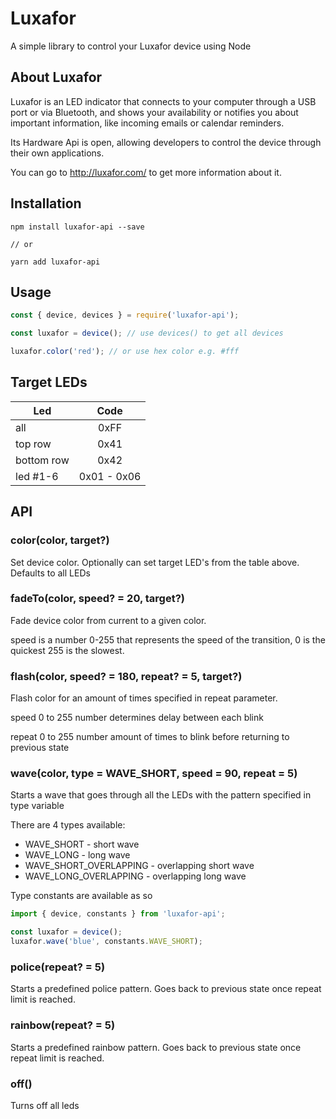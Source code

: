 # Luxafor

A simple library to control your Luxafor device using Node

## About Luxafor

Luxafor is an LED indicator that connects to your computer through a USB port
or via Bluetooth, and shows your availability or notifies you about important
information, like incoming emails or calendar reminders.

Its Hardware Api is open, allowing developers to control the device through
their own applications.

You can go to http://luxafor.com/ to get more information about it.

## Installation

```
npm install luxafor-api --save

// or

yarn add luxafor-api
```

## Usage

```js
const { device, devices } = require('luxafor-api');

const luxafor = device(); // use devices() to get all devices

luxafor.color('red'); // or use hex color e.g. #fff
```

## Target LEDs

| Led        |    Code     |
| ---------- | :---------: |
| all        |    0xFF     |
| top row    |    0x41     |
| bottom row |    0x42     |
| led #1-6   | 0x01 - 0x06 |

## API

### color(color, target?)

Set device color. Optionally can set target LED's from the table above. Defaults to all LEDs

### fadeTo(color, speed? = 20, target?)

Fade device color from current to a given color.

speed is a number 0-255 that represents the speed of the transition, 0 is the quickest 255 is the slowest.

### flash(color, speed? = 180, repeat? = 5, target?)

Flash color for an amount of times specified in repeat parameter.

speed 0 to 255 number determines delay between each blink

repeat 0 to 255 number amount of times to blink before returning to previous state

### wave(color, type = WAVE_SHORT, speed = 90, repeat = 5)

Starts a wave that goes through all the LEDs with the pattern specified in type variable

There are 4 types available:

- WAVE_SHORT - short wave
- WAVE_LONG - long wave
- WAVE_SHORT_OVERLAPPING - overlapping short wave
- WAVE_LONG_OVERLAPPING - overlapping long wave

Type constants are available as so

```js
import { device, constants } from 'luxafor-api';

const luxafor = device();
luxafor.wave('blue', constants.WAVE_SHORT);
```

### police(repeat? = 5)

Starts a predefined police pattern. Goes back to previous state once repeat limit is reached.

### rainbow(repeat? = 5)

Starts a predefined rainbow pattern. Goes back to previous state once repeat limit is reached.

### off()

Turns off all leds
